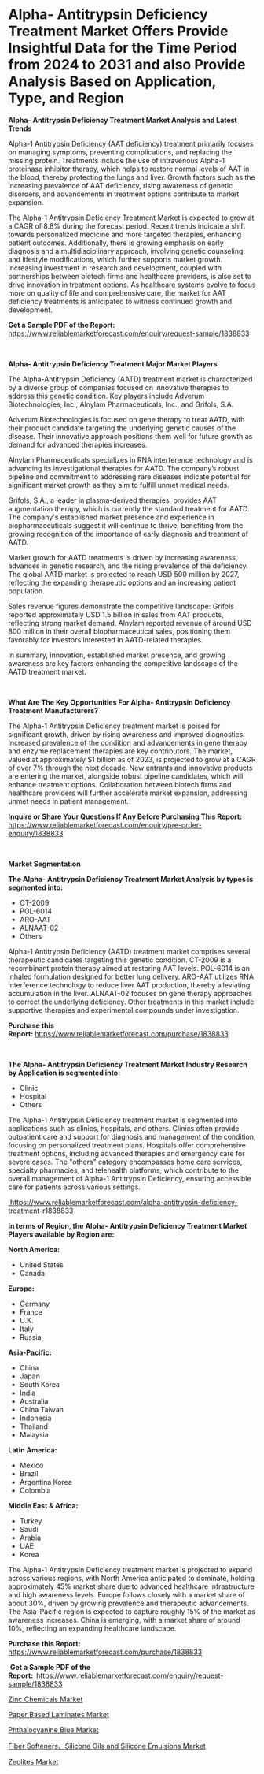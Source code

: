 <p><h1>Alpha- Antitrypsin Deficiency Treatment Market Offers Provide Insightful Data for the Time Period from 2024 to 2031 and also Provide Analysis Based on Application, Type, and Region</h1></p><p><strong>Alpha- Antitrypsin Deficiency Treatment Market Analysis and Latest Trends</strong></p>
<p><p>Alpha-1 Antitrypsin Deficiency (AAT deficiency) treatment primarily focuses on managing symptoms, preventing complications, and replacing the missing protein. Treatments include the use of intravenous Alpha-1 proteinase inhibitor therapy, which helps to restore normal levels of AAT in the blood, thereby protecting the lungs and liver. Growth factors such as the increasing prevalence of AAT deficiency, rising awareness of genetic disorders, and advancements in treatment options contribute to market expansion.</p><p>The Alpha-1 Antitrypsin Deficiency Treatment Market is expected to grow at a CAGR of 8.8% during the forecast period. Recent trends indicate a shift towards personalized medicine and more targeted therapies, enhancing patient outcomes. Additionally, there is growing emphasis on early diagnosis and a multidisciplinary approach, involving genetic counseling and lifestyle modifications, which further supports market growth. Increasing investment in research and development, coupled with partnerships between biotech firms and healthcare providers, is also set to drive innovation in treatment options. As healthcare systems evolve to focus more on quality of life and comprehensive care, the market for AAT deficiency treatments is anticipated to witness continued growth and development.</p></p>
<p><strong>Get a Sample PDF of the Report:&nbsp;</strong> <a href="https://www.reliablemarketforecast.com/enquiry/request-sample/1838833?utm_campaign=1742&utm_medium=2&utm_source=Github&utm_content=ia&utm_term=16102024&utm_id=alpha-antitrypsin-deficiency-treatment">https://www.reliablemarketforecast.com/enquiry/request-sample/1838833</a></p>
<p>&nbsp;</p>
<p><strong>Alpha- Antitrypsin Deficiency Treatment Major Market Players</strong></p>
<p><p>The Alpha-Antitrypsin Deficiency (AATD) treatment market is characterized by a diverse group of companies focused on innovative therapies to address this genetic condition. Key players include Adverum Biotechnologies, Inc., Alnylam Pharmaceuticals, Inc., and Grifols, S.A.</p><p>Adverum Biotechnologies is focused on gene therapy to treat AATD, with their product candidate targeting the underlying genetic causes of the disease. Their innovative approach positions them well for future growth as demand for advanced therapies increases.</p><p>Alnylam Pharmaceuticals specializes in RNA interference technology and is advancing its investigational therapies for AATD. The company’s robust pipeline and commitment to addressing rare diseases indicate potential for significant market growth as they aim to fulfill unmet medical needs.</p><p>Grifols, S.A., a leader in plasma-derived therapies, provides AAT augmentation therapy, which is currently the standard treatment for AATD. The company's established market presence and experience in biopharmaceuticals suggest it will continue to thrive, benefiting from the growing recognition of the importance of early diagnosis and treatment of AATD.</p><p>Market growth for AATD treatments is driven by increasing awareness, advances in genetic research, and the rising prevalence of the deficiency. The global AATD market is projected to reach USD 500 million by 2027, reflecting the expanding therapeutic options and an increasing patient population.</p><p>Sales revenue figures demonstrate the competitive landscape: Grifols reported approximately USD 1.5 billion in sales from AAT products, reflecting strong market demand. Alnylam reported revenue of around USD 800 million in their overall biopharmaceutical sales, positioning them favorably for investors interested in AATD-related therapies.</p><p>In summary, innovation, established market presence, and growing awareness are key factors enhancing the competitive landscape of the AATD treatment market.</p></p>
<p>&nbsp;</p>
<p><strong>What Are The Key Opportunities For Alpha- Antitrypsin Deficiency Treatment Manufacturers?</strong></p>
<p><p>The Alpha-1 Antitrypsin Deficiency treatment market is poised for significant growth, driven by rising awareness and improved diagnostics. Increased prevalence of the condition and advancements in gene therapy and enzyme replacement therapies are key contributors. The market, valued at approximately $1 billion as of 2023, is projected to grow at a CAGR of over 7% through the next decade. New entrants and innovative products are entering the market, alongside robust pipeline candidates, which will enhance treatment options. Collaboration between biotech firms and healthcare providers will further accelerate market expansion, addressing unmet needs in patient management.</p></p>
<p><strong>Inquire or Share Your Questions If Any Before Purchasing This Report:</strong> <a href="https://www.reliablemarketforecast.com/enquiry/pre-order-enquiry/1838833?utm_campaign=1742&utm_medium=2&utm_source=Github&utm_content=ia&utm_term=16102024&utm_id=alpha-antitrypsin-deficiency-treatment">https://www.reliablemarketforecast.com/enquiry/pre-order-enquiry/1838833</a></p>
<p>&nbsp;</p>
<p><strong>Market Segmentation</strong></p>
<p><strong>The Alpha- Antitrypsin Deficiency Treatment Market Analysis by types is segmented into:</strong></p>
<p><ul><li>CT-2009</li><li>POL-6014</li><li>ARO-AAT</li><li>ALNAAT-02</li><li>Others</li></ul></p>
<p><p>Alpha-1 Antitrypsin Deficiency (AATD) treatment market comprises several therapeutic candidates targeting this genetic condition. CT-2009 is a recombinant protein therapy aimed at restoring AAT levels. POL-6014 is an inhaled formulation designed for better lung delivery. ARO-AAT utilizes RNA interference technology to reduce liver AAT production, thereby alleviating accumulation in the liver. ALNAAT-02 focuses on gene therapy approaches to correct the underlying deficiency. Other treatments in this market include supportive therapies and experimental compounds under investigation.</p></p>
<p><strong>Purchase this Report:&nbsp;</strong><a href="https://www.reliablemarketforecast.com/purchase/1838833?utm_campaign=1742&utm_medium=2&utm_source=Github&utm_content=ia&utm_term=16102024&utm_id=alpha-antitrypsin-deficiency-treatment">https://www.reliablemarketforecast.com/purchase/1838833</a></p>
<p>&nbsp;</p>
<p><strong>The Alpha- Antitrypsin Deficiency Treatment Market Industry Research by Application is segmented into:</strong></p>
<p><ul><li>Clinic</li><li>Hospital</li><li>Others</li></ul></p>
<p><p>The Alpha-1 Antitrypsin Deficiency treatment market is segmented into applications such as clinics, hospitals, and others. Clinics often provide outpatient care and support for diagnosis and management of the condition, focusing on personalized treatment plans. Hospitals offer comprehensive treatment options, including advanced therapies and emergency care for severe cases. The "others" category encompasses home care services, specialty pharmacies, and telehealth platforms, which contribute to the overall management of Alpha-1 Antitrypsin Deficiency, ensuring accessible care for patients across various settings.</p></p>
<p><a href="https://www.reliablemarketforecast.com/alpha-antitrypsin-deficiency-treatment-r1838833?utm_campaign=1742&utm_medium=2&utm_source=Github&utm_content=ia&utm_term=16102024&utm_id=alpha-antitrypsin-deficiency-treatment">&nbsp;https://www.reliablemarketforecast.com/alpha-antitrypsin-deficiency-treatment-r1838833</a></p>
<p><strong>In terms of Region, the Alpha- Antitrypsin Deficiency Treatment Market Players available by Region are:</strong></p>
<p>
    <p> <strong> North America: </strong>
        <ul>
            <li>United States</li>
            <li>Canada</li>
        </ul>
        </p> 
    <p> <strong> Europe: </strong>
        <ul>
            <li>Germany</li>
            <li>France</li>
            <li>U.K.</li>
            <li>Italy</li>
            <li>Russia</li>
        </ul>
        </p> 
    <p> <strong> Asia-Pacific: </strong>
        <ul>
            <li>China</li>
            <li>Japan</li>
            <li>South Korea</li>
            <li>India</li>
            <li>Australia</li>
            <li>China Taiwan</li>
            <li>Indonesia</li>
            <li>Thailand</li>
            <li>Malaysia</li>
        </ul>
        </p> 
    <p> <strong> Latin America: </strong>
        <ul>
            <li>Mexico</li>
            <li>Brazil</li>
            <li>Argentina Korea</li>
            <li>Colombia</li>
        </ul>
        </p> 
    <p> <strong> Middle East & Africa: </strong>
        <ul>
            <li>Turkey</li>
            <li>Saudi</li>
            <li>Arabia</li>
            <li>UAE</li>
            <li>Korea</li>
        </ul>
    </p>
    </p>
<p><p>The Alpha-1 Antitrypsin Deficiency treatment market is projected to expand across various regions, with North America anticipated to dominate, holding approximately 45% market share due to advanced healthcare infrastructure and high awareness levels. Europe follows closely with a market share of about 30%, driven by growing prevalence and therapeutic advancements. The Asia-Pacific region is expected to capture roughly 15% of the market as awareness increases. China is emerging, with a market share of around 10%, reflecting an expanding healthcare landscape.</p></p>
<p><strong>Purchase this Report: </strong><a href="https://www.reliablemarketforecast.com/purchase/1838833?utm_campaign=1742&utm_medium=2&utm_source=Github&utm_content=ia&utm_term=16102024&utm_id=alpha-antitrypsin-deficiency-treatment">https://www.reliablemarketforecast.com/purchase/1838833</a></p>
<p>&nbsp;<strong>Get a Sample PDF of the Report:&nbsp;&nbsp;</strong><a href="https://www.reliablemarketforecast.com/enquiry/request-sample/1838833?utm_campaign=1742&utm_medium=2&utm_source=Github&utm_content=ia&utm_term=16102024&utm_id=alpha-antitrypsin-deficiency-treatment">https://www.reliablemarketforecast.com/enquiry/request-sample/1838833</a></p>
<p><strong></strong></p>
<p><p><a href="https://www.linkedin.com/pulse/strategic-insights-global-zinc-chemicals-market-trends-2024-kjczc?utm_campaign=1742&utm_medium=2&utm_source=Github&utm_content=ia&utm_term=16102024&utm_id=alpha-antitrypsin-deficiency-treatment">Zinc Chemicals Market</a></p><p><a href="https://www.linkedin.com/pulse/global-paper-based-laminates-nexus-sector-confluences-regional-8mwcc?utm_campaign=1742&utm_medium=2&utm_source=Github&utm_content=ia&utm_term=16102024&utm_id=alpha-antitrypsin-deficiency-treatment">Paper Based Laminates Market</a></p><p><a href="https://www.linkedin.com/pulse/phthalocyanine-blue-market-essentials-key-players-demand-jiscc?utm_campaign=1742&utm_medium=2&utm_source=Github&utm_content=ia&utm_term=16102024&utm_id=alpha-antitrypsin-deficiency-treatment">Phthalocyanine Blue Market</a></p><p><a href="https://github.com/irfadac/Market-Research-Report-List-5/blob/main/fiber-softenerssilicone-oils-and-silicone-emulsions-market.md?utm_campaign=1742&utm_medium=2&utm_source=Github&utm_content=ia&utm_term=16102024&utm_id=alpha-antitrypsin-deficiency-treatment">Fiber Softeners、Silicone Oils and Silicone Emulsions Market</a></p><p><a href="https://www.linkedin.com/pulse/zeolites-market-share-analysis-growth-trends-forecasts-period-fxh8c?utm_campaign=1742&utm_medium=2&utm_source=Github&utm_content=ia&utm_term=16102024&utm_id=alpha-antitrypsin-deficiency-treatment">Zeolites Market</a></p></p>
